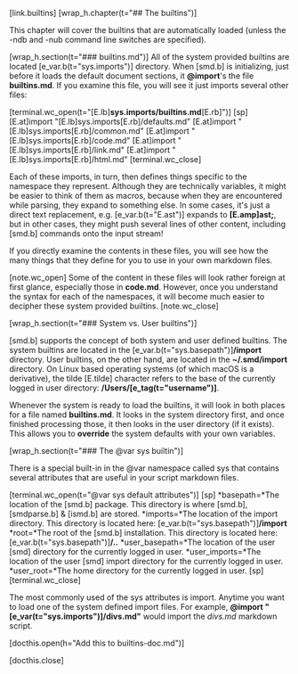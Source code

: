 [link.builtins]
[wrap_h.chapter(t="## The builtins")]

This chapter will cover the builtins that are automatically loaded (unless the -ndb and -nub command line switches are specified).

[wrap_h.section(t="### builtins.md")]
All of the system provided builtins are located [e_var.b(t="sys.imports")] directory. When [smd.b] is initializing, just before it loads the default document sections, it **@import**'s the file **builtins.md**. If you examine this file, you will see it just imports several other files:

[terminal.wc_open(t="[E.lb]**sys.imports/builtins.md**[E.rb]")]
[sp]
[E.at]import "[E.lb]sys.imports[E.rb]/defaults.md"
[E.at]import "[E.lb]sys.imports[E.rb]/common.md"
[E.at]import "[E.lb]sys.imports[E.rb]/code.md"
[E.at]import "[E.lb]sys.imports[E.rb]/link.md"
[E.at]import "[E.lb]sys.imports[E.rb]/html.md"
[terminal.wc_close]

Each of these imports, in turn, then defines things specific to the namespace they represent. Although they are technically variables, it might be easier to think of them as macros, because when they are encountered while parsing, they expand to something else. In some cases, it's just a direct text replacement, e.g. [e_var.b(t="E.ast")] expands to **[E.amp]ast;**, but in other cases, they might push several lines of other content, including [smd.b] commands onto the input stream!

If you directly examine the contents in these files, you will see how the many things that they define for you to use in your own markdown files.

[note.wc_open]
Some of the content in these files will look rather foreign at first glance, especially those in **code.md**. However, once you understand the syntax for each of the namespaces, it will become much easier to decipher these system provided builtins.
[note.wc_close]

[wrap_h.section(t="### System vs. User builtins")]

[smd.b] supports the concept of both system and user defined builtins. The system builtins are located in the [e_var.b(t="sys.basepath")]**/import** directory. User builtins, on the other hand, are located in the **~/.smd/import** directory. On Linux based operating systems (of which macOS is a derivative), the tilde [E.tilde] character refers to the base of the currently logged in user directory: **/Users/[e_tag(t="username")]**.

Whenever the system is ready to load the builtins, it will look in both places for a file named **builtins.md**. It looks in the system directory first, and once finished processing those, it then looks in the user directory (if it exists). This allows you to **override** the system defaults with your own variables.


[wrap_h.section(t="### The @var sys builtin")]

There is a special built-in in the @var namespace called sys that contains several attributes that are useful in your script markdown files.

[terminal.wc_open(t="@var sys default attributes")]
[sp]
*basepath=*The location of the [smd.b] package. This directory is where [smd.b], [smdparse.b] & [ismd.b] are stored.
*imports=*The location of the import directory. This directory is located here: [e_var.b(t="sys.basepath")]**/import**
*root=*The root of the [smd.b] installation. This directory is located here: [e_var.b(t="sys.basepath")]**/..**
*user_basepath=*The location of the user [smd] directory for the currently logged in user.
*user_imports=*The location of the user [smd] import directory for the currently logged in user.
*user_root=*The home directory for the currently logged in user.
[sp]
[terminal.wc_close]

The most commonly used of the sys attributes is import. Anytime you want to load one of the system defined import files. For example, **@import "[e_var(t="sys.imports")]/divs.md"** would import the *divs.md* markdown script.





[docthis.open(h="Add this to builtins-doc.md")]

[docthis.close]

